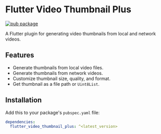 # Flutter Video Thumbnail Plus

[![pub package](https://img.shields.io/pub/v/flutter_video_thumbnail_plus.svg)](https://pub.dev/packages/flutter_video_thumbnail_plus)

A Flutter plugin for generating video thumbnails from local and network videos.

## Features

* Generate thumbnails from local video files.
* Generate thumbnails from network videos.
* Customize thumbnail size, quality, and format.
* Get thumbnail as a file path or `Uint8List`.

## Installation

Add this to your package's `pubspec.yaml` file:

```yaml
dependencies:
  flutter_video_thumbnail_plus: ^<latest_version>
